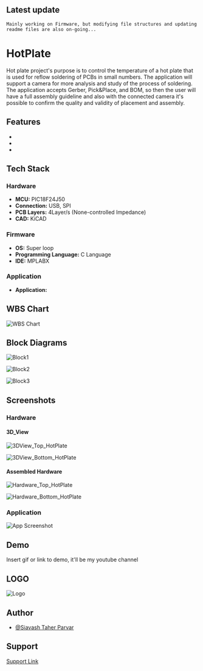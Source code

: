 
## Latest update


``
Mainly working on Firmware, but modifying file structures and updating readme files are also on-going...
``


# HotPlate

Hot plate project's purpose is to control the temperature of a hot plate that is used for reflow soldering of PCBs in small numbers. The application
will support a camera for more analysis and study of the process of soldering. The application accepts Gerber, Pick&Place, and BOM, so then the 
user will have a full assembly guideline and also with the connected camera it's possible to confirm the quality and validity of placement and assembly.


## Features

- 
- 
- 


## Tech Stack

### Hardware

- **MCU:** PIC18F24J50
- **Connection:** USB, SPI
- **PCB Layers:** 4Layer/s (None-controlled Impedance)
- **CAD:** KiCAD

### Firmware

- **OS:** Super loop
- **Programming Language:** C Language
- **IDE:** MPLABX

### Application

- **Application:**







## WBS Chart

![WBS Chart](https://github.com/mend0z0/)


## Block Diagrams

![Block1](https://github.com/mend0z0/HotPlate/blob/main/Document/Block%20Diagrams/HotPlate-System%20BlockDiagram.drawio.svg)

![Block2](https://github.com/mend0z0/HotPlate/blob/main/Document/Block%20Diagrams/HotPlate-_FBD_HW_HotPlate.drawio.svg)

![Block3](https://github.com/mend0z0/OfficeDisplay/tree/main/Document)


## Screenshots

### Hardware

#### 3D_View

![3DView_Top_HotPlate](https://github.com/mend0z0/HotPlate/blob/main/Document/Hardware%20Screenshot/3D%20View/3DView_Top_HotPlate.png)

![3DView_Bottom_HotPlate](https://github.com/mend0z0/HotPlate/blob/main/Document/Hardware%20Screenshot/3D%20View/3DView_Bottom_HotPlate.png)
 
#### Assembled Hardware

![Hardware_Top_HotPlate](https://github.com/mend0z0/HotPlate/blob/main/Document/Hardware%20Screenshot/Hardware/Hardware_Top_HotPlate.png)

![Hardware_Bottom_HotPlate](https://github.com/mend0z0/HotPlate/blob/main/Document/Hardware%20Screenshot/Hardware/Hardware_Bottom_HotPlate.png)

### Application
![App Screenshot](https://github.com/mend0z0/E-Stationer/blob/main/Document/Applicaiton%20Screenshot/Application-Page-First.png)


## Demo

Insert gif or link to demo, it'll be my youtube channel

## LOGO

![Logo](https://github.com/mend0z0/HotPlate/blob/main/LOGO.png)


## Author

- [@Siavash Taher Parvar](https://www.linkedin.com/in/mend0z0)


## Support

[Support Link](https://github.com/sponsors/mend0z0)